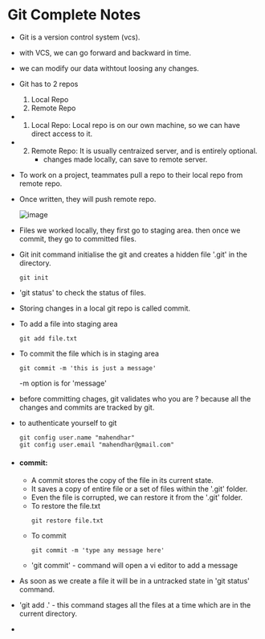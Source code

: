 # Git Complete Notes

* Git is a version control system (vcs).
* with VCS, we can go forward and backward in time.
* we can modify our data withtout loosing any changes.
* Git has to 2 repos
  1. Local Repo
  2. Remote Repo
* 1. Local Repo: Local repo is on our own machine, so we can have direct access to it.
* 2. Remote Repo: It is usually centraized server, and is entirely optional.
     * changes made locally, can save to remote server.

* To work on a project, teammates pull a repo to their local repo from remote repo.
* Once written, they will push remote repo.

  ![image](https://github.com/mahendharkanuganti/git-learning/assets/103086885/8e153ba5-1b77-427c-9a80-461712931b31)

*  Files we worked locally, they first go to staging area. then once we commit, they go to committed files.
*  Git init command initialise the git and creates a hidden file '.git' in the directory.
    ```
    git init
    ```
* 'git status' to check the status of files.
* Storing changes in a local git repo is called commit.
* To add a file into staging area
  ```
  git add file.txt
  ```
* To commit the file which is in staging area
  ```
  git commit -m 'this is just a message'
  ```
  -m option is for 'message'
* before committing chages, git validates who you are ? because all the changes and commits are tracked by git.
* to authenticate yourself to git
  ```
  git config user.name "mahendhar"
  git config user.email "mahendhar@gmail.com"
  ```
* #### commit:
    * A commit stores the copy of the file in its current state.
    * It saves a copy of entire file or a set of files within the '.git' folder.
    * Even the file is corrupted, we can restore it from the '.git' folder.
    * To restore the file.txt
      ```
      git restore file.txt
      ```
    * To commit
      ```
      git commit -m 'type any message here'
      ```
    * 'git commit' - command will open a vi editor to add a message
* As soon as we create a file it will be in a untracked state in 'git status' command.
* 'git add .'  - this command stages all the files at a time which are in the current directory.
* 
  
